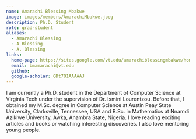 ```yaml
---
name: Amarachi Blessing Mbakwe
image: images/members/AmarachiMbakwe.jpeg
description: Ph.D. Student
role: grad-student
aliases:
  - Amarachi Blessing
  - A Blessing
  - A. Blessing
links:
  home-page: https://sites.google.com/vt.edu/amarachiblessingmbakwe/home
  email: bmamarachi@vt.edu
  github: 
  google-scholar: GDt7O1AAAAAJ
---
```


I am currently a Ph.D.  student in the Department of Computer Science at Virginia Tech under the supervision of Dr. Ismini Lourentzou. Before that, I obtained my M.Sc. degree in Computer Science at Austin Peay State University, Clarksville, Tennessee, USA and B.Sc. in Mathematics at Nnamdi Azikiwe University, Awka, Anambra State, Nigeria.  I love reading exciting articles and books or watching interesting discoveries. I also love mentoring young people.
